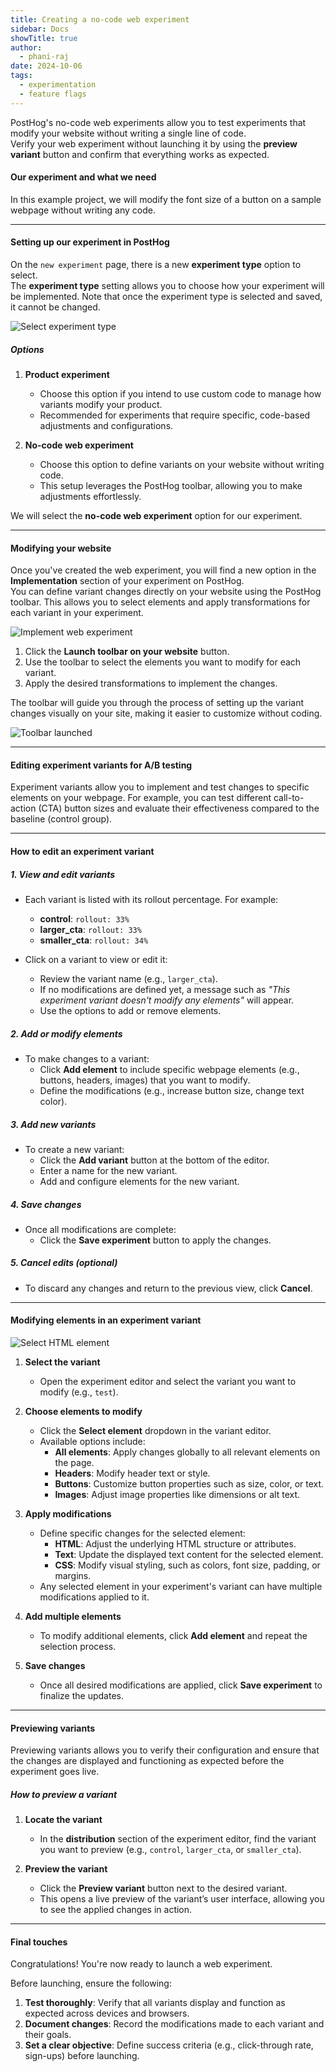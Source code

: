 ```yaml
---
title: Creating a no-code web experiment
sidebar: Docs
showTitle: true
author:
  - phani-raj
date: 2024-10-06
tags:
  - experimentation
  - feature flags
---
```


PostHog's no-code web experiments allow you to test experiments that modify your website without writing a single line of code.  
Verify your web experiment without launching it by using the **preview variant** button and confirm that everything works as expected.

#### Our experiment and what we need

In this example project, we will modify the font size of a button on a sample webpage without writing any code.

---

#### Setting up our experiment in PostHog

On the `new experiment` page, there is a new **experiment type** option to select.  
The **experiment type** setting allows you to choose how your experiment will be implemented. Note that once the experiment type is selected and saved, it cannot be changed.

![Select experiment type](https://res.cloudinary.com/dmukukwp6/image/upload/create_web_exp_type_ed2e6af988.png)

##### Options

1. **Product experiment**
   - Choose this option if you intend to use custom code to manage how variants modify your product.
   - Recommended for experiments that require specific, code-based adjustments and configurations.

2. **No-code web experiment**
   - Choose this option to define variants on your website without writing code.
   - This setup leverages the PostHog toolbar, allowing you to make adjustments effortlessly.

We will select the **no-code web experiment** option for our experiment.

---

#### Modifying your website

Once you've created the web experiment, you will find a new option in the **Implementation** section of your experiment on PostHog.  
You can define variant changes directly on your website using the PostHog toolbar. This allows you to select elements and apply transformations for each variant in your experiment.

![Implement web experiment](https://res.cloudinary.com/dmukukwp6/image/upload/web_exp_implementation_ddd1848103.png)

1. Click the **Launch toolbar on your website** button.
2. Use the toolbar to select the elements you want to modify for each variant.
3. Apply the desired transformations to implement the changes.

The toolbar will guide you through the process of setting up the variant changes visually on your site, making it easier to customize without coding.

![Toolbar launched](https://res.cloudinary.com/dmukukwp6/image/upload/create_web_exp_toolbar_launched_3b23c18d3f.png)

---

#### Editing experiment variants for A/B testing

Experiment variants allow you to implement and test changes to specific elements on your webpage. For example, you can test different call-to-action (CTA) button sizes and evaluate their effectiveness compared to the baseline (control group).

---

#### How to edit an experiment variant

##### 1. View and edit variants
- Each variant is listed with its rollout percentage. For example:
  - **control**: `rollout: 33%`
  - **larger_cta**: `rollout: 33%`
  - **smaller_cta**: `rollout: 34%`

- Click on a variant to view or edit it:
  - Review the variant name (e.g., `larger_cta`).
  - If no modifications are defined yet, a message such as _"This experiment variant doesn't modify any elements"_ will appear.
  - Use the options to add or remove elements.

##### 2. Add or modify elements
- To make changes to a variant:
  - Click **Add element** to include specific webpage elements (e.g., buttons, headers, images) that you want to modify.
  - Define the modifications (e.g., increase button size, change text color).

##### 3. Add new variants
- To create a new variant:
  - Click the **Add variant** button at the bottom of the editor.
  - Enter a name for the new variant.
  - Add and configure elements for the new variant.

##### 4. Save changes
- Once all modifications are complete:
  - Click the **Save experiment** button to apply the changes.

##### 5. Cancel edits (optional)
- To discard any changes and return to the previous view, click **Cancel**.

---

#### Modifying elements in an experiment variant

![Select HTML element](https://res.cloudinary.com/dmukukwp6/image/upload/create_web_exp_select_element_75c46a1ed3.png)

1. **Select the variant**  
   - Open the experiment editor and select the variant you want to modify (e.g., `test`).

2. **Choose elements to modify**  
   - Click the **Select element** dropdown in the variant editor.
   - Available options include:
     - **All elements**: Apply changes globally to all relevant elements on the page.
     - **Headers**: Modify header text or style.
     - **Buttons**: Customize button properties such as size, color, or text.
     - **Images**: Adjust image properties like dimensions or alt text.

3. **Apply modifications**  
   - Define specific changes for the selected element:
     - **HTML**: Adjust the underlying HTML structure or attributes.
     - **Text**: Update the displayed text content for the selected element.
     - **CSS**: Modify visual styling, such as colors, font size, padding, or margins.
   - Any selected element in your experiment's variant can have multiple modifications applied to it.

4. **Add multiple elements**  
   - To modify additional elements, click **Add element** and repeat the selection process.

5. **Save changes**  
   - Once all desired modifications are applied, click **Save experiment** to finalize the updates.

---

#### Previewing variants

Previewing variants allows you to verify their configuration and ensure that the changes are displayed and functioning as expected before the experiment goes live.

##### How to preview a variant

1. **Locate the variant**  
   - In the **distribution** section of the experiment editor, find the variant you want to preview (e.g., `control`, `larger_cta`, or `smaller_cta`).

2. **Preview the variant**  
   - Click the **Preview variant** button next to the desired variant.
   - This opens a live preview of the variant’s user interface, allowing you to see the applied changes in action.

---

#### Final touches

Congratulations! You're now ready to launch a web experiment.

Before launching, ensure the following:
1. **Test thoroughly**: Verify that all variants display and function as expected across devices and browsers.
2. **Document changes**: Record the modifications made to each variant and their goals.
3. **Set a clear objective**: Define success criteria (e.g., click-through rate, sign-ups) before launching.
